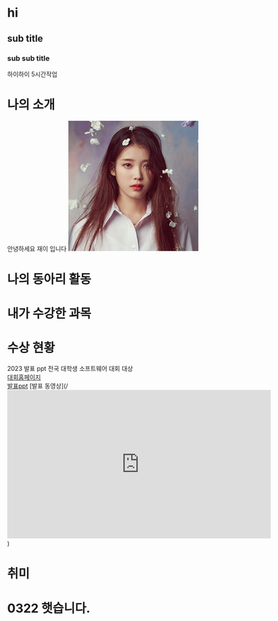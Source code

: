 # hi
## sub title
### sub sub title

하이하이
5시간작업

# 나의 소개
안녕하세요 재이 입니다
<img src = "아이유.jpg" width = "300" height = "300"/> <br>

# 나의 동아리 활동

# 내가 수강한 과목

# 수상 현황
2023 발표 ppt 전국 대학생 소프트웨어 대회 대상<br>
[대회홈페이지](https://www.naver.com) <br>
[발표ppt](/presentation.pptx)
[발표 동영상](/<iframe width="608" height="342" src="https://www.youtube.com/embed/NRTJMMK38K0" title="&quot;너만 몰라 내가 널 좋아하는거&quot; 낭만 가득 달달한 감성 힙합 &amp; 알앤비 노래 모음ㅣPLAYLISTㅣ플레이리스트 광고없음" frameborder="0" allow="accelerometer; autoplay; clipboard-write; encrypted-media; gyroscope; picture-in-picture; web-share" allowfullscreen></iframe>)

# 취미 

# 0322 햇습니다. 

